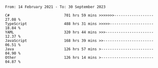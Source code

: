 <!-- [![Top Langs](https://github-readme-stats.vercel.app/api/top-langs/?username=thititongumpun&layout=compact&langs_count=7&theme=prussian)](https://github.com/thititongumpun)
[![Anurag's GitHub stats](https://github-readme-stats.vercel.app/api?username=thititongumpun&hide=stars&show_icons=true&theme=prussian)](https://github.com/thititongumpun) -->

<!--START_SECTION:waka-->

```text
From: 14 February 2021 - To: 30 September 2023

C#                         701 hrs 59 mins >>>>>>>------------------   27.08 %
TypeScript                 488 hrs 31 mins >>>>>--------------------   18.84 %
YAML                       320 hrs 44 mins >>>----------------------   12.37 %
JavaScript                 168 hrs 39 mins >>-----------------------   06.51 %
Java                       126 hrs 57 mins >------------------------   04.90 %
Other                      126 hrs 14 mins >------------------------   04.87 %
```

<!--END_SECTION:waka-->
